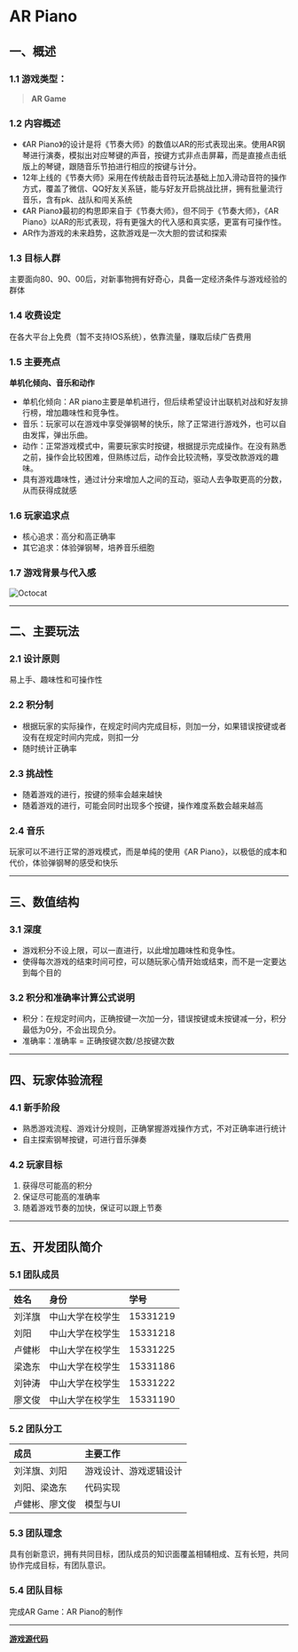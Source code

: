 # AR Piano
## 一、概述

### 1.1 游戏类型：

> **AR Game**

### 1.2 内容概述

* 《AR Piano》的设计是将《节奏大师》的数值以AR的形式表现出来。使用AR钢琴进行演奏，模拟出对应琴键的声音，按键方式非点击屏幕，而是直接点击纸版上的琴键，跟随音乐节拍进行相应的按键与计分。
* 12年上线的《节奏大师》采用在传统敲击音符玩法基础上加入滑动音符的操作方式，覆盖了微信、QQ好友关系链，能与好友开启挑战比拼，拥有批量流行音乐，含有pk、战队和闯关系统
* 《AR Piano》最初的构思即来自于《节奏大师》，但不同于《节奏大师》，《AR Piano》以AR的形式表现，将有更强大的代入感和真实感，更富有可操作性。
* AR作为游戏的未来趋势，这款游戏是一次大胆的尝试和探索

### 1.3 目标人群

主要面向80、90、00后，对新事物拥有好奇心，具备一定经济条件与游戏经验的群体

### 1.4 收费设定

在各大平台上免费（暂不支持IOS系统），依靠流量，赚取后续广告费用

### 1.5 主要亮点

**单机化倾向、音乐和动作**

* 单机化倾向：AR piano主要是单机进行，但后续希望设计出联机对战和好友排行榜，增加趣味性和竞争性。
* 音乐：玩家可以在游戏中享受弹钢琴的快乐，除了正常进行游戏外，也可以自由发挥，弹出乐曲。
* 动作：正常游戏模式中，需要玩家实时按键，根据提示完成操作。在没有熟悉之前，操作会比较困难，但熟练过后，动作会比较流畅，享受改款游戏的趣味。
* 具有游戏趣味性，通过计分来增加人之间的互动，驱动人去争取更高的分数，从而获得成就感

### 1.6 玩家追求点

* 核心追求：高分和高正确率
* 其它追求：体验弹钢琴，培养音乐细胞

### 1.7 游戏背景与代入感

![Octocat](http://ww2.sinaimg.cn/large/87c01ec7gy1fssa92jyl4j21kw0yo4dq.jpg)

* * *

## 二、主要玩法

### 2.1 设计原则

易上手、趣味性和可操作性

### 2.2 积分制

* 根据玩家的实际操作，在规定时间内完成目标，则加一分，如果错误按键或者没有在规定时间内完成，则扣一分
* 随时统计正确率

### 2.3	挑战性

* 随着游戏的进行，按键的频率会越来越快
* 随着游戏的进行，可能会同时出现多个按键，操作难度系数会越来越高

### 2.4 音乐

玩家可以不进行正常的游戏模式，而是单纯的使用《AR Piano》，以极低的成本和代价，体验弹钢琴的感受和快乐

* * *

## 三、数值结构

### 3.1 深度

* 游戏积分不设上限，可以一直进行，以此增加趣味性和竞争性。
* 使得每次游戏的结束时间可控，可以随玩家心情开始或结束，而不是一定要达到每个目的

### 3.2 积分和准确率计算公式说明

* 积分：在规定时间内，正确按键一次加一分，错误按键或未按键减一分，积分最低为0分，不会出现负分。
* 准确率：准确率 = 正确按键次数/总按键次数

* * *

## 四、玩家体验流程

### 4.1 新手阶段

* 熟悉游戏流程、游戏计分规则，正确掌握游戏操作方式，不对正确率进行统计
* 自主探索钢琴按键，可进行音乐弹奏

### 4.2 玩家目标

1. 获得尽可能高的积分
2. 保证尽可能高的准确率
3. 随着游戏节奏的加快，保证可以跟上节奏

* * *

## 五、开发团队简介

### 5.1 团队成员

| 姓名      | 身份             |  学号     |
|:----------|:----------------|:----------|
| 刘洋旗    | 中山大学在校学生  |  15331219 |
| 刘阳      | 中山大学在校学生  |  15331218 |
| 卢健彬    | 中山大学在校学生  |  15331225 |
| 梁逸东    | 中山大学在校学生  |  15331186 |
| 刘钟涛    | 中山大学在校学生  |  15331222 |
| 廖文俊    | 中山大学在校学生  |  15331190 |

### 5.2 团队分工

| 成员      | 主要工作         |
|:----------|:----------------|
| 刘洋旗、刘阳    | 游戏设计、游戏逻辑设计  |
| 刘阳、梁逸东      | 代码实现              |
| 卢健彬、廖文俊    | 模型与UI              |

### 5.3 团队理念

具有创新意识，拥有共同目标，团队成员的知识面覆盖相辅相成、互有长短，共同协作完成目标，有团队意识。

### 5.4 团队目标

完成AR Game：AR Piano的制作

* * *
[**游戏源代码**](https://github.com/ARGameMaker/pianoGameAR)